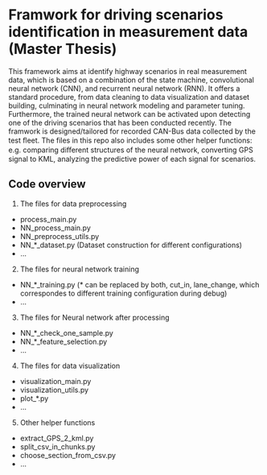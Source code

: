 # Framwork for driving scenarios identification in measurement data (Master Thesis)

This framework aims at identify highway scenarios in real measurement data, which is based on a combination of the state machine, convolutional neural network (CNN), and recurrent neural network (RNN). 
It offers a standard procedure, from data cleaning to data visualization and dataset building, culminating in neural network modeling and parameter tuning. 
Furthermore, the trained neural network can be activated upon detecting one of the driving scenarios that has been conducted recently. 
The framwork is designed/tailored for recorded CAN-Bus data collected by the test ﬂeet.
The files in this repo also includes some other helper functions: e.g. 
comparing diﬀerent structures of the neural network, converting GPS signal to KML, analyzing the predictive power of each signal for scenarios.


## Code overview

1. The files for data preprocessing
  * process_main.py
  * NN_process_main.py
  * NN_preprocess_utils.py
  * NN_\*_dataset.py (Dataset construction for different configurations)
  * ...
  
2. The files for neural network training
  * NN_\*_training.py (* can be replaced by both, cut_in, lane_change, which correspondes to different training configuration during debug)
  * ...
  
3. The files for Neural network after processing
  * NN_\*_check_one_sample.py 
  * NN_\*_feature_selection.py
  * ...
  
4. The files for data visualization
  * visualization_main.py
  * visualization_utils.py
  * plot_*.py
  * ...
  
5. Other helper functions
  * extract_GPS_2_kml.py
  * split_csv_in_chunks.py
  * choose_section_from_csv.py
  * ...


